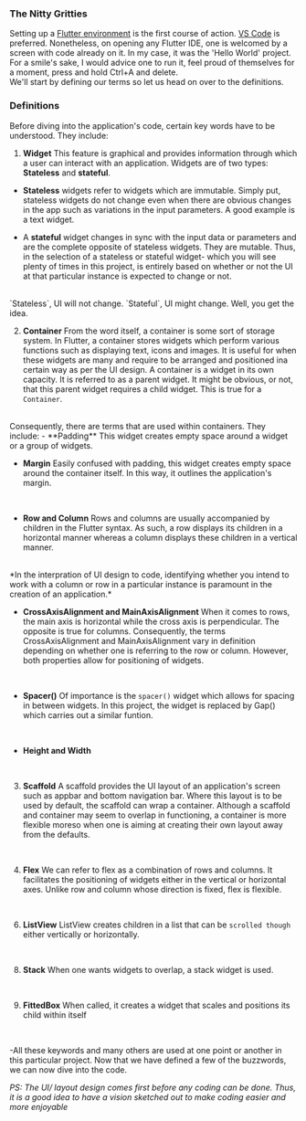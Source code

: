 
### The Nitty Gritties

Setting up a [Flutter environment](https://flutter.io/get-started/editor/) is the first course of action. [VS Code](https://code.visualstudio.com/) is preferred. Nonetheless, on opening any Flutter IDE, one is welcomed by a screen with code already on it. In my case, it was the 'Hello World' project. For a smile's sake, I would advice one to run it, feel proud of themselves for a moment, press and hold Ctrl+A and delete. 
</br>
We'll start by defining our terms so let us head on over to the definitions.


### Definitions
Before diving into the application's code, certain key words have to be understood. They include:
</br>

1. **Widget** 
This feature is graphical and provides information through which a user can interact with an application. Widgets are of two types: **Stateless** and **stateful**.

- **Stateless** widgets refer to widgets which are immutable. Simply put, stateless widgets do not change even when there are obvious changes in the app such as variations in the input parameters. A good example is a text widget.

- A **stateful** widget changes in sync with the input data or parameters and are the complete opposite of stateless widgets. They are mutable.
Thus, in the selection of a stateless or stateful widget- which you will see plenty of times in this project, is entirely based on whether or not the UI at that particular instance is expected to change or not. 
</br>
`Stateless`, UI will not change. `Stateful`, UI might change. Well, you get the idea.
</br>

2. **Container**
From the word itself, a container is some sort of storage system. In Flutter, a container stores widgets which perform various functions such as displaying text, icons and images. It is useful for when these widgets are many and require to be arranged and positioned ina certain way as per the UI design. A container is a widget in its own capacity. It is referred to as a parent widget. It might be obvious, or not, that this parent widget requires a child widget. This is true for a `Container`. 
</br>
Consequently, there are terms that are used within containers. They include:
- **Padding**
This widget creates empty space around a widget or a group of widgets. 
</br>

- **Margin**
Easily confused with padding, this widget creates empty space around the container itself. In this way, it outlines the application's margin.
</br>

- **Row and Column**
Rows and columns are usually accompanied by children in the Flutter syntax. As such, a row displays its children in a horizontal manner whereas a column displays these children in a vertical manner. 
</br>
*In the interpration of UI design to code, identifying whether you intend to work with a column or row in a particular instance is paramount in the creation of an application.*
</br>

- **CrossAxisAlignment and MainAxisAlignment**
When it comes to rows, the main axis is horizontal while the cross axis is perpendicular. The opposite is true for columns. Consequently, the terms CrossAxisAlignment and MainAxisAlignment vary in definition depending on whether one is referring to the row or column. However, both properties allow for positioning of widgets. 
</br>

- **Spacer()**
Of importance is the `spacer()` widget which allows for spacing in between widgets. In this project, the widget is replaced by Gap() which carries out a similar funtion.
</br>

- **Height and Width**
</br>

3. **Scaffold**
A scaffold provides the UI layout of an application's screen such as appbar and bottom navigation bar. Where this layout is to be used by default, the scaffold can wrap a container. 
Although a scaffold and container may seem to overlap in functioning, a container is more flexible moreso when one is aiming at creating their own layout away from the defaults. 
</br>

4. **Flex**
We can refer to flex as a combination of rows and columns. It facilitates the positioning of widgets either in the vertical or horizontal axes. Unlike row and column whose direction is fixed, flex is flexible.
</br>

6. **ListView**
ListView creates children in a list that can be `scrolled though` either vertically or horizontally. 
</br>

8. **Stack**
When one wants widgets to overlap, a stack widget is used.
</br>

9. **FittedBox**
When called, it creates a widget that scales and positions its child within itself
</br>

-All these keywords and many others are used at one point or another in this particular project. Now that we have defined a few of the buzzwords, we can now dive into the code.

*PS: The UI/ layout design comes first before any coding can be done. Thus, it is a good idea to have a vision sketched out to make coding easier and more enjoyable*
</br>
</br>
